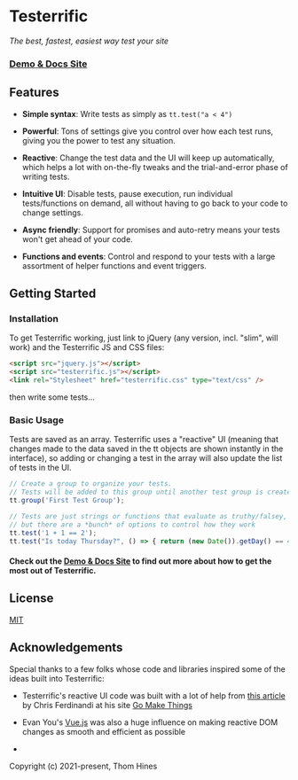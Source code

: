 # Testerrific
*The best, fastest, easiest way test your site*

### [Demo & Docs Site](projects.thomhines.com/testerrific/)






## Features

- **Simple syntax**:
Write tests as simply as `tt.test("a < 4")`

- **Powerful**:
Tons of settings give you control over how each test runs, giving you the power to test any situation.

- **Reactive**: 
Change the test data and the UI will keep up automatically, which helps a lot with on-the-fly tweaks and the trial-and-error phase of writing tests.

- **Intuitive UI**:
Disable tests, pause execution, run individual tests/functions on demand, all without having to go back to your code to change settings.

- **Async friendly**: 
Support for promises and auto-retry means your tests won't get ahead of your code.

- **Functions and events**:
Control and respond to your tests with a large assortment of helper functions and event triggers.



## Getting Started

### Installation

To get Testerrific working, just link to jQuery (any version, incl. "slim", will work) and the Testerrific JS and CSS files:

```html
<script src="jquery.js"></script>
<script src="testerrific.js"></script>
<link rel="Stylesheet" href="testerrific.css" type="text/css" />
```

then write some tests...


### Basic Usage

Tests are saved as an array. Testerrific uses a "reactive" UI (meaning that changes made to the data saved in the tt objects are shown instantly in the interface), so adding or changing a test in the array will also update the list of tests in the UI.


```javascript
// Create a group to organize your tests.
// Tests will be added to this group until another test group is created
tt.group('First Test Group');

// Tests are just strings or functions that evaluate as truthy/falsey,
// but there are a *bunch* of options to control how they work
tt.test('1 + 1 == 2');
tt.test("Is today Thursday?", () => { return (new Date()).getDay() == 4; });
```

#### Check out the [Demo & Docs Site](projects.thomhines.com/testerrific/) to find out more about how to get the most out of Testerrific.



## License

[MIT](https://opensource.org/licenses/MIT)





## Acknowledgements

Special thanks to a few folks whose code and libraries inspired some of the ideas built into Testerrific:

- Testerrific's reactive UI code was built with a lot of help from [this article](https://gomakethings.com/how-to-batch-ui-rendering-in-a-reactive-state-based-ui-component-with-vanilla-js/) by Chris Ferdinandi at his site [Go Make Things](https://gomakethings.com/)
- Evan You's [Vue.js](https://vuejs.org/) was also a huge influence on making reactive DOM changes as smooth and efficient as possible


-


Copyright (c) 2021-present, Thom Hines